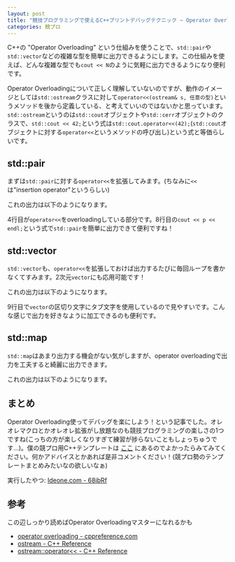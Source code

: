 ```yaml
---
layout: post
title: "競技プログラミングで使えるC++プリントデバッグテクニック ~ Operator Overloading 編 ~"
categories: 競プロ
---
```


C++の "Operator Overloading" という仕組みを使うことで、`std::pair`や`std::vector`などの複雑な型を簡単に出力できるようにします。この仕組みを使えば、どんな複雑な型でも`cout << N`のように気軽に出力できるようになり便利です。

Operator Overloadingについて正しく理解していないのですが、動作のイメージとしては`std::ostream`クラスに対して`operator<<(ostream& s, 任意の型)`というメソッドを後から定義している、と考えていいのではないかと思っています。`std::ostream`というのは`std::cout`オブジェクトや`std::cerr`オブジェクトのクラスで、`std::cout << 42;`という式は`std::cout.operator<<(42);`(`std::cout`オブジェクトに対する`operator<<`というメソッドの呼び出し)という式と等価らしいです。

## std::pair

まずは`std::pair`に対する`operator<<`を拡張してみます。(ちなみに`<<`は"insertion operator"というらしい)

<code data-gist-id='0c96c31a214c61d02816' data-gist-file="pair.cpp"></code>

これの出力は以下のようになります。

<code data-gist-id='0c96c31a214c61d02816' data-gist-file="pair.cpp.out"></code>

4行目が`operator<<`をoverloadingしている部分です。8行目の`cout << p << endl;`という式で`std::pair`を簡単に出力できて便利ですね！

## std::vector

`std::vector`も、`operator<<`を拡張しておけば出力するたびに毎回ループを書かなくてすみます。2次元`vector`にも応用可能です！

<code data-gist-id='0c96c31a214c61d02816' data-gist-file="vector.cpp"></code>

これの出力は以下のようになります。

<code data-gist-id='0c96c31a214c61d02816' data-gist-file="vector.cpp.out"></code>

9行目で`vector`の区切り文字にタブ文字を使用しているので見やすいです。こんな感じで出力を好きなように加工できるのも便利です。

## std::map

`std::map`はあまり出力する機会がない気がしますが、operator overloadingで出力を工夫すると綺麗に出力できます。

<code data-gist-id='0c96c31a214c61d02816' data-gist-file="map.cpp"></code>

これの出力は以下のようになります。

<code data-gist-id='0c96c31a214c61d02816' data-gist-file="map.cpp.out"></code>

## まとめ

Operator Overloading使ってデバッグを楽にしよう！という記事でした。オレオレマクロとかオレオレ拡張がし放題なのも競技プログラミングの楽しさの1つですね(こっちの方が楽しくなりすぎて練習が捗らないこともしょっちゅうです...)。僕の競プロ用C++テンプレートは [ここ](https://github.com/Genki-S/dotfiles/blob/master/clicoder.d/template.cpp) にあるのでよかったらみてみてください。何かアドバイスとかあれば是非コメントください！(競プロ勢のテンプレートまとめみたいなの欲しいなぁ)

実行したやつ: [Ideone.com - 68ibRf](http://ideone.com/68ibRf)

## 参考

この辺しっかり読めばOperator Overloadingマスターになれるかも

- [operator overloading - cppreference.com](http://en.cppreference.com/w/cpp/language/operators)
- [ostream - C++ Reference](http://www.cplusplus.com/reference/ostream/ostream/)
- [ostream::operator<< - C++ Reference](http://www.cplusplus.com/reference/ostream/ostream/operator%3C%3C/)
